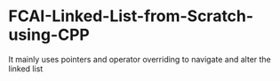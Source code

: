 # FCAI-Linked-List-from-Scratch-using-CPP

It mainly uses pointers and operator overriding to navigate and alter the linked list
